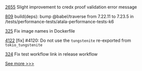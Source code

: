 
[2655](https://github.com/hyperledger/aries-cloudagent-python/pull/2655) Slight improvement to credx proof validation error message

[809](https://github.com/hyperledger-labs/open-enterprise-agent/pull/809) build(deps): bump @babel/traverse from 7.22.11 to 7.23.5 in /tests/performance-tests/atala-performance-tests-k6

[325](https://github.com/hyperledger/fabric-chaincode-java/pull/325) Fix image names in Dockerfile

[4122](https://github.com/hyperledger/iroha/pull/4122) [fix] #4120: Do not use the `tungstenite` re-exported from `tokio_tungstenite`

[324](https://github.com/hyperledger/fabric-chaincode-java/pull/324) Fix test workflow link in release workflow


[See more >>>](https://start-here.hyperledger.org/pull-requests)
